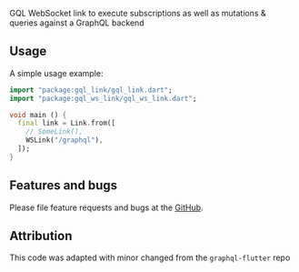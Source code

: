 GQL WebSocket link to execute subscriptions as well as mutations & queries against a GraphQL backend


## Usage

A simple usage example:

```dart
import "package:gql_link/gql_link.dart";
import "package:gql_ws_link/gql_ws_link.dart";

void main () {
  final link = Link.from([
    // SomeLink(),
    WSLink("/graphql"),
  ]);
}

```

## Features and bugs

Please file feature requests and bugs at the [GitHub][tracker].

[tracker]: https://github.com/gql-dart/gql/issues

## Attribution

This code was adapted with minor changed from the `graphql-flutter` repo
